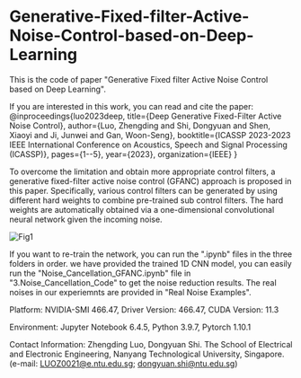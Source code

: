 # Generative-Fixed-filter-Active-Noise-Control-based-on-Deep-Learning

This is the code of paper "Generative Fixed filter Active Noise Control based on Deep Learning".

If you are interested in this work, you can read and cite the paper:
@inproceedings{luo2023deep,
  title={Deep Generative Fixed-Filter Active Noise Control},
  author={Luo, Zhengding and Shi, Dongyuan and Shen, Xiaoyi and Ji, Junwei and Gan, Woon-Seng},
  booktitle={ICASSP 2023-2023 IEEE International Conference on Acoustics, Speech and Signal Processing (ICASSP)},
  pages={1--5},
  year={2023},
  organization={IEEE}
}

To overcome the limitation and obtain more appropriate control filters, a generative fixed-filter active noise control (GFANC) approach is proposed in this paper. Specifically, various control filters can be generated by using different hard weights to combine pre-trained sub control filters. The hard weights are automatically obtained via a one-dimensional convolutional neural network given the incoming noise.

![Fig1](https://github.com/Luo-Zhengding/GFANC/assets/95018034/26dcc6c0-439e-47d8-8c5f-c496ab5a806a)


If you want to re-train the network, you can run the ".ipynb" files in the three folders in order. 
we have provided the trained 1D CNN model, you can easily run the "Noise_Cancellation_GFANC.ipynb" file in "3.Noise_Cancellation_Code" to get the noise reduction results. The real noises in our experiemnts are provided in "Real Noise Examples".

Platform: NVIDIA-SMI 466.47, Driver Version: 466.47, CUDA Version: 11.3

Environment: Jupyter Notebook 6.4.5, Python 3.9.7, Pytorch 1.10.1

Contact Information: Zhengding Luo, Dongyuan Shi. The School of Electrical and Electronic Engineering, Nanyang Technological University, Singapore. (e-mail: LUOZ0021@e.ntu.edu.sg; dongyuan.shi@ntu.edu.sg)
